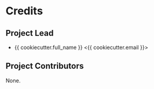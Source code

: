 Credits
=======

Project Lead
----------------

* {{ cookiecutter.full_name }} <{{ cookiecutter.email }}>

Project Contributors
------------

None.